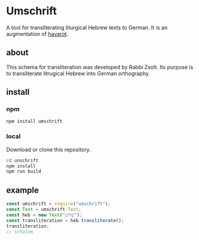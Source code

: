 # Umschrift

A tool for transliterating liturgical Hebrew texts to German.
It is an augmentation of [havarot](https://github.com/charlesLoder/havarot).

## about

This schema for transliteration was developed by Rabbi Zsolt.
Its purpose is to transliterate litrugical Hebrew into German orthography.

## install

### npm

`npm install umschrift`

### local

Download or clone this repository.

```bash
cd unschrift
npm install
npm run build
```

## example

```javascript
const umschrift = require("umschrift");
const Text = umschrift.Text;
const heb = new Text("שָׁלֹום");
const transliteration = heb.transliterate();
transliteration;
// schalom
```

